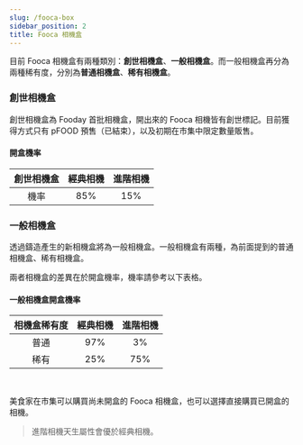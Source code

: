 ```yaml
---
slug: /fooca-box
sidebar_position: 2
title: Fooca 相機盒
---
```


目前 Fooca 相機盒有兩種類別：**創世相機盒**、**一般相機盒**。而一般相機盒再分為兩種稀有度，分別為**普通相機盒**、**稀有相機盒**。

### 創世相機盒
創世相機盒為 Fooday 首批相機盒，開出來的 Fooca 相機皆有創世標記。目前獲得方式只有 pFOOD 預售（已結束），以及初期在市集中限定數量販售。

#### 開盒機率
| 創世相機盒        | 經典相機          | 進階相機          | 
|:---:        | :---:        |:---:       |
| 機率 | 85% | 15% | 



### 一般相機盒

透過鑄造產生的新相機盒將為一般相機盒。一般相機盒有兩種，為前面提到的普通相機盒、稀有相機盒。

兩者相機盒的差異在於開盒機率，機率請參考以下表格。

#### 一般相機盒開盒機率
| 相機盒稀有度        | 經典相機          | 進階相機          | 
|:---:        | :---:        |:---:       |
| 普通 | 97% | 3% | 
| 稀有 | 25% | 75% | 

<br/>

美食家在市集可以購買尚未開盒的 Fooca 相機盒，也可以選擇直接購買已開盒的相機。

>進階相機天生屬性會優於經典相機。
